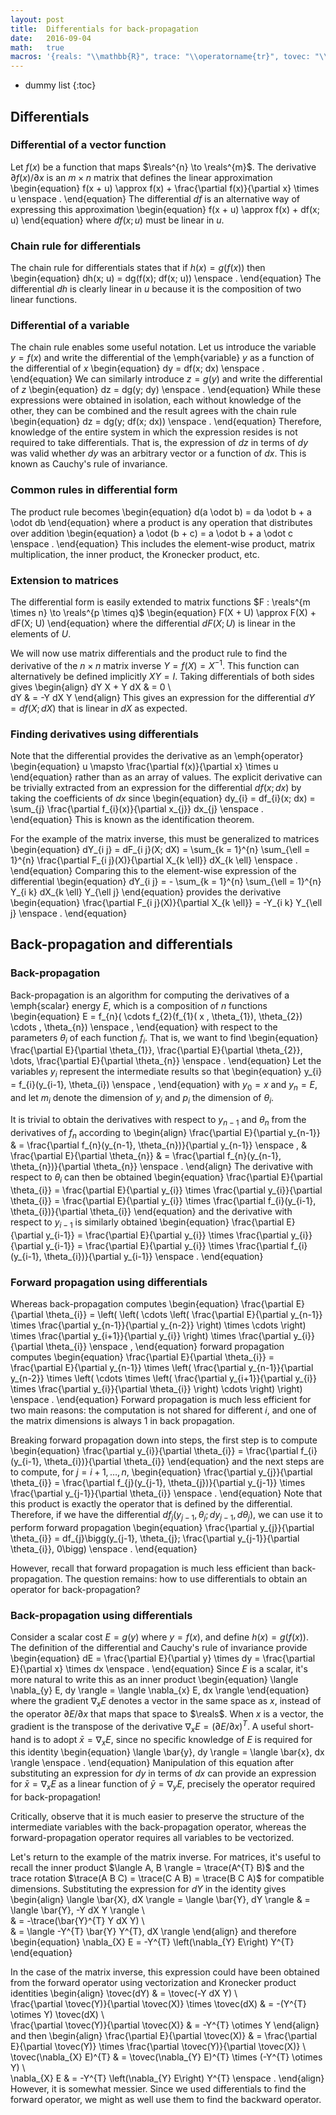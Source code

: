 ```yaml
---
layout: post
title:  Differentials for back-propagation
date:   2016-09-04
math:   true
macros: '{reals: "\\mathbb{R}", trace: "\\operatorname{tr}", tovec: "\\operatorname{vec}"}'
---
```


- dummy list
{:toc}

Differentials
---

### Differential of a vector function ###

Let $f(x)$ be a function that maps $\reals^{n} \to \reals^{m}$.
The derivative $\partial f(x) / \partial x$ is an $m \times n$ matrix that defines the linear approximation
\begin{equation}
f(x + u) \approx f(x) + \frac{\partial f(x)}{\partial x} \times u \enspace .
\end{equation}
The differential $df$ is an alternative way of expressing this approximation
\begin{equation}
f(x + u) \approx f(x) + df(x; u)
\end{equation}
where $df(x; u)$ must be linear in $u$.

### Chain rule for differentials ###

The chain rule for differentials states that if $h(x) = g(f(x))$ then
\begin{equation}
dh(x; u) = dg(f(x); df(x; u)) \enspace .
\end{equation}
The differential $dh$ is clearly linear in $u$ because it is the composition of two linear functions.

### Differential of a variable ###

The chain rule enables some useful notation.
Let us introduce the variable $y = f(x)$ and write the differential of the \emph{variable} $y$ as a function of the differential of $x$
\begin{equation} dy = df(x; dx) \enspace . \end{equation}
We can similarly introduce $z = g(y)$ and write the differential of $z$
\begin{equation} dz = dg(y; dy) \enspace . \end{equation}
While these expressions were obtained in isolation, each without knowledge of the other, they can be combined and the result agrees with the chain rule
\begin{equation}
dz = dg(y; df(x; dx)) \enspace .
\end{equation}
Therefore, knowledge of the entire system in which the expression resides is not required to take differentials.
That is, the expression of $dz$ in terms of $dy$ was valid whether $dy$ was an arbitrary vector or a function of $dx$.
This is known as Cauchy's rule of invariance.

### Common rules in differential form ###

The product rule becomes
\begin{equation}
d(a \odot b) = da \odot b + a \odot db
\end{equation}
where a product is any operation that distributes over addition
\begin{equation}
a \odot (b + c) = a \odot b + a \odot c \enspace .
\end{equation}
This includes the element-wise product, matrix multiplication, the inner product, the Kronecker product, etc.

### Extension to matrices ###

The differential form is easily extended to matrix functions $F : \reals^{m \times n} \to \reals^{p \times q}$
\begin{equation}
F(X + U) \approx F(X) + dF(X; U)
\end{equation}
where the differential $dF(X; U)$ is linear in the elements of $U$.

We will now use matrix differentials and the product rule to find the derivative of the $n \times n$ matrix inverse $Y = f(X) = X^{-1}$.
This function can alternatively be defined implicitly $X Y = I$.
Taking differentials of both sides gives
\begin{align}
dY X + Y dX & = 0 \\\
dY & = -Y dX Y
\end{align}
This gives an expression for the differential $dY = df(X; dX)$ that is linear in $dX$ as expected.

### Finding derivatives using differentials ###

Note that the differential provides the derivative as an \emph{operator}
\begin{equation}
u \mapsto \frac{\partial f(x)}{\partial x} \times u
\end{equation}
rather than as an array of values.
The explicit derivative can be trivially extracted from an expression for the differential $df(x; dx)$ by taking the coefficients of $dx$ since
\begin{equation}
dy_{i} = df_{i}(x; dx) = \sum_{j} \frac{\partial f_{i}(x)}{\partial x_{j}} dx_{j} \enspace .
\end{equation}
This is known as the identification theorem.

For the example of the matrix inverse, this must be generalized to matrices
\begin{equation}
dY_{i j} = dF_{i j}(X; dX) = \sum_{k = 1}^{n} \sum_{\ell = 1}^{n} \frac{\partial F_{i j}(X)}{\partial X_{k \ell}} dX_{k \ell} \enspace .
\end{equation}
Comparing this to the element-wise expression of the differential
\begin{equation}
dY_{i j} = - \sum_{k = 1}^{n} \sum_{\ell = 1}^{n} Y_{i k} dX_{k \ell} Y_{\ell j}
\end{equation}
provides the derivative
\begin{equation}
\frac{\partial F_{i j}(X)}{\partial X_{k \ell}} = -Y_{i k} Y_{\ell j} \enspace .
\end{equation}


Back-propagation and differentials
---

### Back-propagation ###

Back-propagation is an algorithm for computing the derivatives of a \emph{scalar} energy $E$, which is a composition of $n$ functions
\begin{equation}
E = f_{n}( \cdots f_{2}(f_{1}( x , \theta_{1}), \theta_{2}) \cdots , \theta_{n}) \enspace ,
\end{equation}
with respect to the parameters $\theta_{i}$ of each function $f_{i}$.
That is, we want to find
\begin{equation}
\frac{\partial E}{\partial \theta_{1}}, \frac{\partial E}{\partial \theta_{2}}, \dots, \frac{\partial E}{\partial \theta_{n}} \enspace .
\end{equation}
Let the variables $y_{i}$ represent the intermediate results so that
\begin{equation}
y_{i} = f_{i}(y_{i-1}, \theta_{i}) \enspace ,
\end{equation}
with $y_{0} = x$ and $y_{n} = E$, and let $m_{i}$ denote the dimension of $y_{i}$ and $p_{i}$ the dimension of $\theta_{i}$.

It is trivial to obtain the derivatives with respect to $y_{n-1}$ and $\theta_{n}$ from the derivatives of $f_{n}$ according to
\begin{align}
\frac{\partial E}{\partial y_{n-1}}
  & = \frac{\partial f_{n}(y_{n-1}, \theta_{n})}{\partial y_{n-1}} \enspace , &
\frac{\partial E}{\partial \theta_{n}}
  & = \frac{\partial f_{n}(y_{n-1}, \theta_{n})}{\partial \theta_{n}} \enspace .
\end{align}
The derivative with respect to $\theta_{i}$ can then be obtained
\begin{equation}
\frac{\partial E}{\partial \theta_{i}}
= \frac{\partial E}{\partial y_{i}} \times \frac{\partial y_{i}}{\partial \theta_{i}}
= \frac{\partial E}{\partial y_{i}} \times \frac{\partial f_{i}(y_{i-1}, \theta_{i})}{\partial \theta_{i}}
\end{equation}
and the derivative with respect to $y_{i-1}$ is similarly obtained
\begin{equation}
\frac{\partial E}{\partial y_{i-1}}
= \frac{\partial E}{\partial y_{i}} \times \frac{\partial y_{i}}{\partial y_{i-1}}
= \frac{\partial E}{\partial y_{i}} \times \frac{\partial f_{i}(y_{i-1}, \theta_{i})}{\partial y_{i-1}} \enspace .
\end{equation}

### Forward propagation using differentials ###

Whereas back-propagation computes
\begin{equation}
\frac{\partial E}{\partial \theta_{i}}
= \left(
  \left(
  \cdots
  \left(
  \frac{\partial E}{\partial y_{n-1}}
    \times \frac{\partial y_{n-1}}{\partial y_{n-2}}
  \right) \times
  \cdots
  \right) \times \frac{\partial y_{i+1}}{\partial y_{i}}
  \right) \times \frac{\partial y_{i}}{\partial \theta_{i}}
  \enspace ,
\end{equation}
forward propagation computes
\begin{equation}
\frac{\partial E}{\partial \theta_{i}}
= \frac{\partial E}{\partial y_{n-1}} \times \left(
  \frac{\partial y_{n-1}}{\partial y_{n-2}} \times \left(
  \cdots
  \times \left(
  \frac{\partial y_{i+1}}{\partial y_{i}} \times \frac{\partial y_{i}}{\partial \theta_{i}}
  \right)
  \cdots
  \right)
  \right)
  \enspace .
\end{equation}
Forward propagation is much less efficient for two main reasons: the computation is not shared for different $i$, and one of the matrix dimensions is always 1 in back propagation.

Breaking forward propagation down into steps, the first step is to compute
\begin{equation}
\frac{\partial y_{i}}{\partial \theta_{i}}
  = \frac{\partial f_{i}(y_{i-1}, \theta_{i})}{\partial \theta_{i}}
\end{equation}
and the next steps are to compute, for $j = i+1, \dots, n$,
\begin{equation}
\frac{\partial y_{j}}{\partial \theta_{i}}
  = \frac{\partial f_{j}(y_{j-1}, \theta_{j})}{\partial y_{j-1}}
    \times \frac{\partial y_{j-1}}{\partial \theta_{i}} \enspace .
\end{equation}
Note that this product is exactly the operator that is defined by the differential.
Therefore, if we have the differential $df_{j}(y_{j-1}, \theta_{j}; dy_{j-1}, d\theta_{j})$, we can use it to perform forward propagation
\begin{equation}
\frac{\partial y_{j}}{\partial \theta_{i}}
  = df_{j}\bigg(y_{j-1}, \theta_{j}; \frac{\partial y_{j-1}}{\partial \theta_{i}}, 0\bigg) \enspace .
\end{equation}

However, recall that forward propagation is much less efficient than back-propagation.
The question remains: how to use differentials to obtain an operator for back-propagation?

### Back-propagation using differentials ###

Consider a scalar cost $E = g(y)$ where $y = f(x)$, and define $h(x) = g(f(x))$.
The definition of the differential and Cauchy's rule of invariance provide
\begin{equation}
dE = \frac{\partial E}{\partial y} \times dy = \frac{\partial E}{\partial x} \times dx \enspace .
\end{equation}
Since $E$ is a scalar, it's more natural to write this as an inner product
\begin{equation}
\langle \nabla_{y} E, dy \rangle = \langle \nabla_{x} E, dx \rangle
\end{equation}
where the gradient $\nabla_{x} E$ denotes a vector in the same space as $x$, instead of the operator $\partial E / \partial x$ that maps that space to $\reals$.
When $x$ is a vector, the gradient is the transpose of the derivative $\nabla_{x} E = (\partial E / \partial x)^{T}$.
A useful short-hand is to adopt $\bar{x} = \nabla_{x} E$, since no specific knowledge of $E$ is required for this identity
\begin{equation}
\langle \bar{y}, dy \rangle = \langle \bar{x}, dx \rangle \enspace .
\end{equation}
Manipulation of this equation after substituting an expression for $dy$ in terms of $dx$ can provide an expression for $\bar{x} = \nabla_{x} E$ as a linear function of $\bar{y} = \nabla_{y} E$, precisely the operator required for back-propagation!

Critically, observe that it is much easier to preserve the structure of the intermediate variables with the back-propagation operator, whereas the forward-propagation operator requires all variables to be vectorized.

Let's return to the example of the matrix inverse.
For matrices, it's useful to recall the inner product $\langle A, B \rangle = \trace(A^{T} B)$ and the trace rotation $\trace(A B C) = \trace(C A B) = \trace(B C A)$ for compatible dimensions.
Substituting the expression for $dY$ in the identity gives
\begin{align}
\langle \bar{X}, dX \rangle = \langle \bar{Y}, dY \rangle
& = \langle \bar{Y}, -Y dX Y \rangle \\\
& = -\trace(\bar{Y}^{T} Y dX Y) \\\
& = \langle -Y^{T} \bar{Y} Y^{T}, dX \rangle
\end{align}
and therefore
\begin{equation}
\nabla_{X} E = -Y^{T} \left(\nabla_{Y} E\right) Y^{T}
\end{equation}

In the case of the matrix inverse, this expression could have been obtained from the forward operator using vectorization and Kronecker product identities
\begin{align}
\tovec(dY) & = \tovec(-Y dX Y) \\\
\frac{\partial \tovec(Y)}{\partial \tovec(X)} \times \tovec(dX) & = -(Y^{T} \otimes Y) \tovec(dX) \\\
\frac{\partial \tovec(Y)}{\partial \tovec(X)} & = -Y^{T} \otimes Y
\end{align}
and then
\begin{align}
\frac{\partial E}{\partial \tovec(X)}
  & = \frac{\partial E}{\partial \tovec(Y)} \times \frac{\partial \tovec(Y)}{\partial \tovec(X)} \\\
\tovec(\nabla_{X} E)^{T} & = \tovec(\nabla_{Y} E)^{T} \times (-Y^{T} \otimes Y) \\\
\nabla_{X} E & = -Y^{T} \left(\nabla_{Y} E\right) Y^{T}
\enspace .
\end{align}
However, it is somewhat messier.
Since we used differentials to find the forward operator, we might as well use them to find the backward operator.
